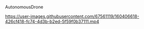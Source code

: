 
AutonomousDrone


https://user-images.githubusercontent.com/67561119/160406618-426cf418-fc74-4d3b-b2ed-5f59f0b37111.mp4

